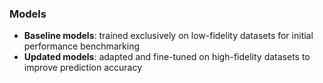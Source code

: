 ### Models  
- **Baseline models**: trained exclusively on low-fidelity datasets for initial performance benchmarking   
- **Updated models**: adapted and fine-tuned on high-fidelity datasets to improve prediction accuracy 

